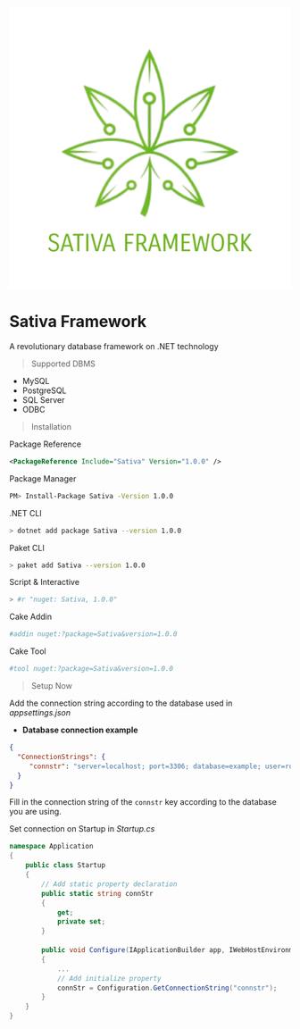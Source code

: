 ![GitHub Logo](/sativaframework.png)
# Sativa Framework
A revolutionary database framework on .NET technology

> Supported DBMS
- MySQL
- PostgreSQL
- SQL Server
- ODBC

> Installation

Package Reference
```xml
<PackageReference Include="Sativa" Version="1.0.0" />
```
Package Manager
```bash
PM> Install-Package Sativa -Version 1.0.0
```
.NET CLI
```bash
> dotnet add package Sativa --version 1.0.0
```
Paket CLI
```bash
> paket add Sativa --version 1.0.0
```
Script & Interactive
```bash
> #r "nuget: Sativa, 1.0.0"
```
Cake Addin
```bash
#addin nuget:?package=Sativa&version=1.0.0
```
Cake Tool
```bash
#tool nuget:?package=Sativa&version=1.0.0
``` 
> Setup Now

Add the connection string according to the database used in *appsettings.json*

- **Database connection example**
```json
{
  "ConnectionStrings": {
     "connstr": "server=localhost; port=3306; database=example; user=root; password=password"
  }
}
```
Fill in the connection string of the `connstr` key according to the database you are using.

Set connection on Startup in *Startup.cs*
```c#
namespace Application
{
    public class Startup
    {
        // Add static property declaration
        public static string connStr
        {
            get;
            private set;
        }

        public void Configure(IApplicationBuilder app, IWebHostEnvironment env)
        {
            ...
            // Add initialize property
            connStr = Configuration.GetConnectionString("connstr");
        }
    }
}
```